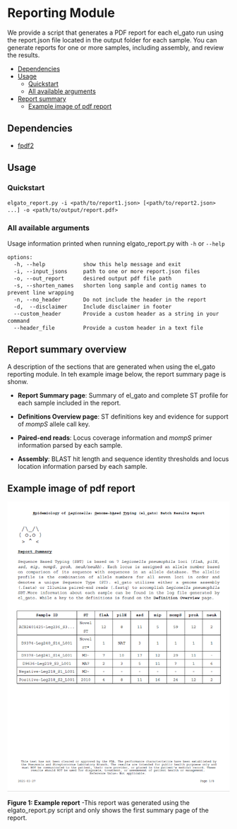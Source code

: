 # Reporting Module  

We provide a script that generates a PDF report for each el_gato run using the report.json file located in the output folder for each sample. You can generate reports for one or more samples, including assembly, and review the results.

* [Dependencies](#dependencies)
* [Usage](#usage)
  * [Quickstart](#quickstart)
  * [All available arguments](#all-available-arguments)
* [Report summary](#report-summary-overview)
  * [Example image of pdf report](#example-image-of-pdf-report)

## Dependencies
  * [fpdf2](https://github.com/py-pdf/fpdf2)

## Usage

### Quickstart
```
elgato_report.py -i <path/to/report1.json> [<path/to/report2.json> ...] -o <path/to/output/report.pdf>
```

### All available arguments
Usage information printed when running elgato_report.py with `-h` or `--help`

```
options:
  -h, --help            show this help message and exit
  -i, --input_jsons     path to one or more report.json files
  -o, --out_report      desired output pdf file path
  -s, --shorten_names   shorten long sample and contig names to prevent line wrapping
  -n, --no_header       Do not include the header in the report
  -d,  --disclaimer     Include disclaimer in footer
  --custom_header       Provide a custom header as a string in your command
  --header_file         Provide a custom header in a text file
```

## Report summary overview
A description of the sections that are generated when using the el_gato reporting module. In teh example image below, the report summary page is shonw. 
* **Report Summary page**: Summary of el_gato and complete ST profile for each sample included in the report.  

* **Definitions Overview page**: ST definitions key and evidence for support of *mompS* allele call key.

* **Paired-end reads**: Locus coverage information and *mompS* primer information parsed by each sample.  

* **Assembly**: BLAST hit length and sequence identity thresholds and locus location information parsed by each sample.  

## Example image of pdf report

<p align="center">
  <img src="images/reportExampleUpdate.png"  width="768" height: auto />
</p>

**Figure 1: Example report** -This report was generated using the elgato_report.py script and only shows the first summary page of the report. 
